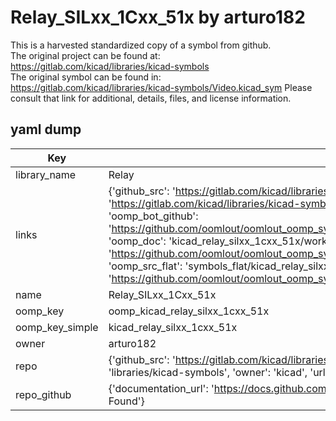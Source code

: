# Relay_SILxx_1Cxx_51x by arturo182  
This is a harvested standardized copy of a symbol from github.  
The original project can be found at:  
https://gitlab.com/kicad/libraries/kicad-symbols  
The original symbol can be found in:
https://gitlab.com/kicad/libraries/kicad-symbols/Video.kicad_sym
Please consult that link for additional, details, files, and license information.  
## yaml dump  
| Key | Value |  
| --- | --- |  
| library_name | Relay |  
| links | {'github_src': 'https://gitlab.com/kicad/libraries/kicad-symbols/Video.kicad_sym', 'github_src_repo': 'https://gitlab.com/kicad/libraries/kicad-symbols', 'oomp_bot': 'kicad_relay_silxx_1cxx_51x/working', 'oomp_bot_github': 'https://github.com/oomlout/oomlout_oomp_symbol_bot/tree/main/kicad_relay_silxx_1cxx_51x/working', 'oomp_doc': 'kicad_relay_silxx_1cxx_51x/working', 'oomp_doc_github': 'https://github.com/oomlout/oomlout_oomp_symbol_doc/tree/main/kicad_relay_silxx_1cxx_51x/working', 'oomp_src_flat': 'symbols_flat/kicad_relay_silxx_1cxx_51x/working', 'oomp_src_flat_github': 'https://github.com/oomlout/oomlout_oomp_symbol_src/tree/main/kicad_relay_silxx_1cxx_51x/working'} |  
| name | Relay_SILxx_1Cxx_51x |  
| oomp_key | oomp_kicad_relay_silxx_1cxx_51x |  
| oomp_key_simple | kicad_relay_silxx_1cxx_51x |  
| owner | arturo182 |  
| repo | {'github_src': 'https://gitlab.com/kicad/libraries/kicad-symbols/Video.kicad_sym', 'name': 'libraries/kicad-symbols', 'owner': 'kicad', 'url': 'https://gitlab.com/kicad/libraries/kicad-symbols'} |  
| repo_github | {'documentation_url': 'https://docs.github.com/rest/repos/repos#get-a-repository', 'message': 'Not Found'} |  

